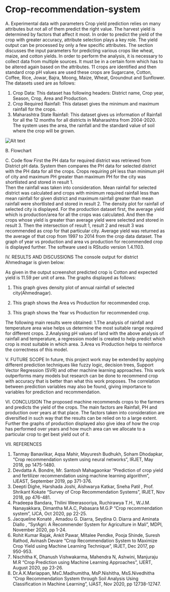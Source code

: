 # Crop-recommendation-system
A.	Experimental data with parameters
Crop yield prediction relies on many attributes but not all of them predict the right value. The harvest yield is determined by factors that affect it most. In order to predict the yield of the crop with greater accuracy, attribute selection plays a key role. The yield output can be processed by only a few specific attributes.
The section discusses the input parameters for predicting various crops like wheat, maize, and cotton yields. In order to perform the analysis, it is necessary to collect data from multiple sources. It must be in a certain form which has to be altered again based on the attributes. 
11 crops are identified and then standard crop pH values are used these crops are Sugarcane, Cotton, Coffee, Rice, Jowar, Bajra, Moong, Maize, Wheat, Groundnut and Sunflower.        The datasets used are as follows:
1.	Crop Data: This dataset has following headers: District name, Crop year, Season, Crop, Area and Production. 
2.	Crop Required Rainfall: This dataset gives the minimum and maximum rainfall for the crops.
3.	Maharashtra State Rainfall: This dataset gives us information of Rainfall for all the 12 months for all districts in Maharashtra from 2004-2020.
The system uses the area, the rainfall and the standard value of soil where the crop will be grown.



<img src="/path/to/img.jpg" alt="Alt text" title="Optional title">













B.	Flowchart 
 
C.	Code flow
First the PH data for required district was retrieved from District pH data. System then compares the PH data for selected district with the PH data for all the crops. Crops requiring pH less than minimum pH of city and maximum PH greater than maximum PH for the city was shortlisted and stored in result 1.  
Then the rainfall was taken into consideration.  Mean rainfall for selected district was calculated and crops with minimum required rainfall less than mean rainfall for given district and maximum rainfall greater than mean rainfall were shortlisted and stored in result 2. The density plot for rainfall of selected city is displayed. 
For the production dataset first, the average yield which is production/area for all the crops was calculated. And then the crops whose yield is greater than average yield were selected and stored in result 3. Then the intersection of result 1, result 2 and result 3 was recommended as crop for that particular city.  Average yield was returned as the average of that crop from 1997 to 2014 from the crop data dataset.  The graph of year vs production and area vs production for recommended crop is displayed further. The software used is RStudio version 1.4.1103.






IV.	RESULTS AND DISCUSSIONS
The console output for district Ahmednagar is given below:
 
As given in the output screenshot predicted crop is Cotton and expected yield is 11.59 per unit of area.  The graphs displayed as follows:
1.	This graph gives density plot of annual rainfall of selected city(Ahmednagar).
 
2.	This graph shows the Area vs Production for recommended crop.
 


3.	This graph shows the Year vs Production for recommended crop.
 
 
The following main results were obtained:
1.The analysis of rainfall and temperature area wise helps us determine the most suitable range required for different crops.
2.Analysing pH values of land with the above analysis of rainfall and temperature, a regression model is created to help predict which crop is most suitable in which area.
3.Area vs Production helps to reinforce the correctness of this model.
 
V.	FUTURE SCOPE
In future, this project work may be extended by applying different prediction techniques like fuzzy logic, decision trees, Support Vector Regression (SVR) and other machine learning approaches. This work outperforms many models but research can be done to recommend crop with accuracy that is better than what this work proposes. The correlation between prediction variables may also be found, giving importance to variables for prediction and recommendation.



VI.	CONCLUSION
The proposed machine recommends crops to the farmers and predicts the yield of the crops. The main factors are Rainfall, PH and production over years at that place. The factors taken into consideration are diversified in such way that the results can be relied on to a large extent. Further the graphs of production displayed also give idea of how the crop has performed over years and how much area can we allocate to a particular crop to get best yield out of it.

VII.	REFERENCES
1.	Tanmay Banavlikar, Aqsa Mahir, Mayuresh Budhukh, Soham Dhodapkar, “Crop recommendation system using neural networks”, IRJET, May 2018, pp 1475-1480.
2.	Devdatta A. Bondre, Mr. Santosh Mahagaonkar “Prediction  of crop yield and fertilizer recommendation using machine learning algorithm”, IJEAST, September 2019, pp 371-376.
3.	Deepti Dighe, Harshada Joshi, Aishwarya Katkar, Sneha Patil , Prof. Shrikant Kokate  “Survey of Crop Recommendation Systems”, IRJET, Nov 2018, pp 476-481.
4.	Pradeepa Bandara, Thilini Weerasooriya, Ruchirawya T.H., W.J.M. Nanayakkara, Dimantha M.A.C, Pabasara M.G.P “Crop recommendation system”, IJCA, Oct 2020, pp 22-25.
5.	Jacqueline Konaté  , Amadou G. Diarra, Seydina O. Diarra  and Aminata Diallo , “SyrAgri: A Recommender System for Agriculture in Mali”, MDPI, November 2020, pp 1-24.
6.	Rohit Kumar Rajak, Ankit Pawar, Mitalee Pendke, Pooja Shinde, Suresh Rathod, Avinash Devare “Crop Recommendation System to Maximize Crop Yield using Machine Learning Technique”,  IRJET, Dec 2017, pp 950-953.
7.	Nischitha K, Dhanush Vishwakarma, Mahendra N, Ashwini, Manjuraju M.R “Crop Prediction using Machine Learning Approaches”, IJERT, August 2020, pp 23-26.
8.	Dr.A.K.Mariappan, MsC.Madhumitha, MsP.Nishitha, MsS.Nivedhitha “Crop Recommendation System through Soil Analysis Using Classification in Machine Learning”,  IJAST, Nov 2020, pp 12738-12747.


  
